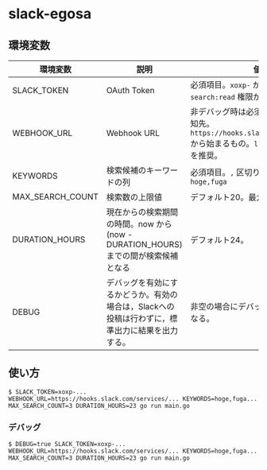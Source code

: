 # slack-egosa
## 環境変数
| 環境変数 | 説明 | 値 |
| ---- | ---- | ---- |
| SLACK_TOKEN | OAuth Token | 必須項目。`xoxp-` から始まるもの。`search:read` 権限が必要。 |
| WEBHOOK_URL | Webhook URL | 非デバッグ時は必須項目。結果の通知先。`https://hooks.slack.com.services/` から始まるもの。`links:write` 権限を推奨。|
| KEYWORDS | 検索候補のキーワードの列 | 必須項目。`,` 区切りで与える。例: `hoge,fuga` |
| MAX_SEARCH_COUNT | 検索数の上限値 | デフォルト20。最大100。|
| DURATION_HOURS | 現在からの検索期間の時間。now から (now - DURATION_HOURS) までの間が検索候補となる | デフォルト24。|
| DEBUG | デバッグを有効にするかどうか。有効の場合は，Slackへの投稿は行わずに，標準出力に結果を出力する。| 非空の場合にデバッグモード有効となる。|

## 使い方
```
$ SLACK_TOKEN=xoxp-... WEBHOOK_URL=https://hooks.slack.com/services/... KEYWORDS=hoge,fuga... MAX_SEARCH_COUNT=3 DURATION_HOURS=23 go run main.go
```

### デバッグ
```
$ DEBUG=true SLACK_TOKEN=xoxp-... WEBHOOK_URL=https://hooks.slack.com/services/... KEYWORDS=hoge,fuga... MAX_SEARCH_COUNT=3 DURATION_HOURS=23 go run main.go
```

